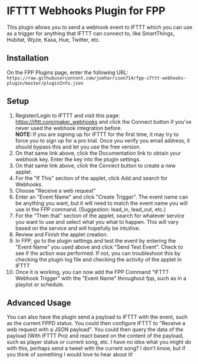 # IFTTT Webhooks Plugin for FPP
This plugin allows you to send a webhook event to IFTTT which you can use as a trigger for anything that IFTTT can connect to, like SmartThings, Hubitat, Wyze, Kasa, Hue, Twitter, etc.

## Installation
On the FPP Plugins page, enter the following URL:
```https://raw.githubusercontent.com/joeharrison714/fpp-ifttt-webhooks-plugin/master/pluginInfo.json```

## Setup
1. Register/Login to IFTTT and visit this page: <a href="https://ifttt.com/maker_webhooks" target="_blank">https://ifttt.com/maker_webhooks</a> and click the Connect button if you've never used the webhook integration before.<br /><strong>NOTE: </strong>If you are signing up for IFTTT for the first time, it may try to force you to sign up for a pro trial. Once you verify you email address, it should bypass this and let you use the free version.
1. On that same link above, click the Documentation link to obtain your webhook key. Enter the key into the plugin settings.
1. On that same link above, click the Connect button to create a new applet.
1. For the "If This" section of the applet, click Add and search for Webhooks.
1. Choose "Receive a web request"
1. Enter an "Event Name" and click "Create Trigger". The event name can be anything you want, but it will need to match the event name you will use in the FPP command. (Suggestion: lead_in, lead_out, etc.)
1. For the "Then that" section of the applet, search for whatever service you want to use and select what you what to happen. This will vary based on the service and will hopefully be intuitive.
1. Review and Finish the applet creation.
1. In FPP, go to the plugin settings and test the event by entering the "Event Name" you used above and click "Send Test Event". Check to see if the action was performed. If not, you can troubleshoot this by checking the plugin log file and checking the activity of the applet in IFTTT
1. Once it is working, you can now add the FPP Command "IFTTT Webhook Trigger" with the "Event Name" throughout fpp, such as in a playlist or schedule.

## Advanced Usage
You can also have the plugin send a payload to IFTTT with the event, such as the current FPPD status. You could then configure IFTTT to "Receive a web request with a JSON payload". You could then query the data of the payload (With IFTTT Pro) and react based on the content of the payload, such as player status or current song, etc. I have no idea what you might do with this, perhaps send a tweet with the current song? I don't know, but if you think of something I would love to hear about it!